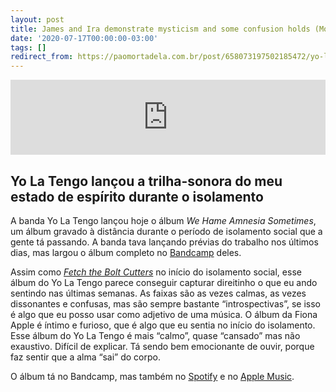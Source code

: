 ```yaml
---
layout: post
title: James and Ira demonstrate mysticism and some confusion holds (Monday)
date: '2020-07-17T00:00:00-03:00'
tags: []
redirect_from: https://paomortadela.com.br/post/658073197502185472/yo-la-tengo-lan%C3%A7ou-a-trilha-sonora-do-meu-estado
---
```

<iframe class="bandcamp_audio_player" width="100%" height="120" src="https://bandcamp.com/EmbeddedPlayer/size=medium/bgcol=ffffff/linkcol=0687f5/notracklist=true/transparent=true/album=2575935432/" allowtransparency="true" frameborder="0"></iframe>  

## Yo La Tengo lançou a trilha-sonora do meu estado de espírito durante o isolamento   

A banda Yo La Tengo lançou hoje o álbum _We Hame Amnesia Sometimes_, um álbum gravado à distância durante o período de isolamento social que a gente tá passando. A banda tava lançando prévias do trabalho nos últimos dias, mas largou o álbum completo no [Bandcamp](https://yolatengo.bandcamp.com/) deles.

Assim como _[Fetch the Bolt Cutters](https://paomortadela.com.br/post/658070128694640642/)_ no início do isolamento social, esse álbum do Yo La Tengo parece conseguir capturar direitinho o que eu ando sentindo nas últimas semanas. As faixas são as vezes calmas, as vezes dissonantes e confusas, mas são sempre bastante “introspectivas”, se isso é algo que eu posso usar como adjetivo de uma música. O álbum da Fiona Apple é íntimo e furioso, que é algo que eu sentia no início do isolamento. Esse álbum do Yo La Tengo é mais “calmo”, quase “cansado” mas não exaustivo. Difícil de explicar. Tá sendo bem emocionante de ouvir, porque faz sentir que a alma “sai” do corpo.

O álbum tá no Bandcamp, mas também no [Spotify](https://open.spotify.com/album/0PjdFeBOBimMQg7oj8nmn6) e no [Apple Music](https://music.apple.com/br/album/we-have-amnesia-sometimes/1519597278).

